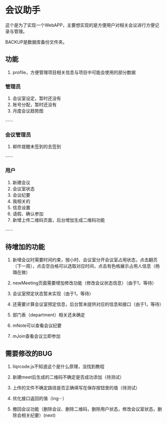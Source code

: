 # 会议助手

这个是为了实现一个WebAPP，主要想实现的是方便用户对相关会议进行方便记录与管理。

BACKUP是数据库备份文件夹。
 
## 功能

1. profile，方便管理项目相关信息与项目中可能会使用的部分数据

### 管理员

1. 会议室设定，暂时还没有
2. 账号分配，暂时还没有
3. 月度会议趋势图

······

### 会议管理员

1. 邮件提醒未签到的去签到

······

### 用户

1. 新建会议
2. 会议室状态
3. 会议纪要
4. 我相关的
5. 信息设置
6. 请假、确认参加
7. 新增上传二维码页面，后台增加生成二维码功能

······

## 待增加的功能

1. 新增会议时需要时间约束，按小时、会议室分开会议室占用状态，点击翻页（下一周），点击空白格可以选取对应时间，点击有色格展示占用人信息（杨璐在做）
2. newMeeting页面需要增加修改功能（修改会议状态信息）（由于1，等待）
3. 会议室预定状态暂未实现（由于1，等待）
4. 还需要计算会议室预定信息，后台暂未提供对应的信息和接口（由于1，等待）

5. 部门表（department）相关还未确定

6. mNote可以查看会议纪要
7. mJoin查看会议立即参加

## 需要修改的BUG

1. llqrcode.js不知道这个是什么原理，没找到教程

2. 新建meet后生成的二维码不确定是否成功添加（待测试）
3. 上传的文件不确定路径是否正确填写在保存按钮里的值（待测试）

4. 优化接口返回的值（ing···）
5. 撤回会议功能（删除会议、删除二维码，删除用户状态，修改会议室状态，删除会相关纪要）(next)